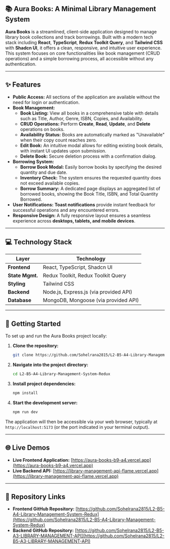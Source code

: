 ## 📚 Aura Books: A Minimal Library Management System

**Aura Books** is a streamlined, client-side application designed to manage library book collections and track borrowings. Built with a modern tech stack including **React**, **TypeScript**, **Redux Toolkit Query**, and **Tailwind CSS** with **Shadcn UI**, it offers a clean, responsive, and intuitive user experience. This system focuses on core functionalities like book management (CRUD operations) and a simple borrowing process, all accessible without any authentication.

-----

## ✨ Features

  * **Public Access:** All sections of the application are available without the need for login or authentication.
  * **Book Management:**
      * **Book Listing:** View all books in a comprehensive table with details such as Title, Author, Genre, ISBN, Copies, and Availability.
      * **CRUD Operations:** Perform **Create**, **Read**, **Update**, and **Delete** operations on books.
      * **Availability Status:** Books are automatically marked as "Unavailable" when their copy count reaches zero.
      * **Edit Book:** An intuitive modal allows for editing existing book details, with instant UI updates upon submission.
      * **Delete Book:** Secure deletion process with a confirmation dialog.
  * **Borrowing System:**
      * **Borrow Book Modal:** Easily borrow books by specifying the desired quantity and due date.
      * **Inventory Check:** The system ensures the requested quantity does not exceed available copies.
      * **Borrow Summary:** A dedicated page displays an aggregated list of borrowed books, showing the Book Title, ISBN, and Total Quantity Borrowed.
  * **User Notifications:** **Toast notifications** provide instant feedback for successful operations and any encountered errors.
  * **Responsive Design:** A fully responsive layout ensures a seamless experience across **desktops, tablets, and mobile devices**.

-----

## 💻 Technology Stack

| Layer          | Technology                                                               |
| -------------- | ------------------------------------------------------------------------ |
| **Frontend** | React, TypeScript, Shadcn UI                                             |
| **State Mgmt.** | Redux Toolkit, Redux Toolkit Query                                       |
| **Styling** | Tailwind CSS                                                             |
| **Backend** | Node.js, Express.js (via provided API)                                   |
| **Database** | MongoDB, Mongoose (via provided API)                                     |

-----

## 🚀 Getting Started

To set up and run the Aura Books project locally:

1.  **Clone the repository:**

    ```bash
    git clone https://github.com/Sohelrana2815/L2-B5-A4-Library-Management-System-Redux.git
    ```

2.  **Navigate into the project directory:**

    ```bash
    cd L2-B5-A4-Library-Management-System-Redux
    ```

3.  **Install project dependencies:**

    ```bash
    npm install
    ```

4.  **Start the development server:**

    ```bash
    npm run dev
    ```

The application will then be accessible via your web browser, typically at `http://localhost:5173` (or the port indicated in your terminal output).

-----

## 🌐 Live Demos

  * **Live Frontend Application:** [https://aura-books-b9-a4.vercel.app](https://aura-books-b9-a4.vercel.app)
  * **Live Backend API:** [https://library-management-api-flame.vercel.app](https://library-management-api-flame.vercel.app)

-----

## 🔗 Repository Links

  * **Frontend GitHub Repository:** [https://github.com/Sohelrana2815/L2-B5-A4-Library-Management-System-Redux](https://github.com/Sohelrana2815/L2-B5-A4-Library-Management-System-Redux)
  * **Backend GitHub Repository:** [https://github.com/Sohelrana2815/L2-B5-A3-LIBRARY-MANAGEMENT-API](https://github.com/Sohelrana2815/L2-B5-A3-LIBRARY-MANAGEMENT-API)
